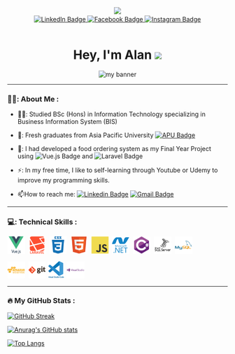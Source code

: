 

<div id="header" align="center">
  <img src="https://media.giphy.com/media/jRf5fsn8G6YaogAWxn/giphy.gif" width="100"/>
  
  <div id="badges">
  <a href="https://www.linkedin.com/in/tee-wei-loon-b59647206">
    <img src="https://img.shields.io/badge/LinkedIn-blue?style=for-the-badge&logo=linkedin&logoColor=white" alt="LinkedIn Badge"/>
  </a>
  <a href="https://www.facebook.com/alan.tee.9615">
    <img src="https://img.shields.io/badge/Facebook-blue?style=for-the-badge&logo=facebook&logoColor=white" alt="Facebook Badge"/>
  </a>
  <a href="https://www.instagram.com/alan_0302/?hl=en">
    <img src="https://img.shields.io/badge/Instagram-E4405F?style=for-the-badge&logo=instagram&logoColor=white" alt="Instagram Badge"/>
  </a>
    
    
</div>
  <img src="https://komarev.com/ghpvc/?username=AlanTeeWeiLoon&style=flat-square&color=blue" alt=""/>
  
<h1>
  Hey, I'm Alan
  <img src="https://media.giphy.com/media/hvRJCLFzcasrR4ia7z/giphy.gif" width="30px"/>
</h1>
  
  <p align="center">

<img height="225px" width="900px" src="https://user-images.githubusercontent.com/104622787/169013923-536212f5-08e9-4bfd-93c3-c0ceaa7ac170.png" alt="my banner">

</p>
</div>

---

### 👨‍💻: About Me :

- 👨‍🎓:  Studied BSc (Hons) in Information Technology specializing in Business Information System (BIS) 

- 🏫: Fresh graduates from Asia Pacific University [![APU Badge](https://img.shields.io/badge/APU-blue?style=flat&logo=APU&logoColor=white)](https://www.apu.edu.my/)

- 🎯: I had developed a food ordering system as my Final Year Project using ![Vue.js Badge](https://img.shields.io/badge/Vue.js-35495E?style=flat&logo=vue.js&logoColor=4FC08D) and ![Laravel Badge](https://img.shields.io/badge/Laravel-FF2D20?style=flat&logo=laravel&logoColor=white)

- ⚡: In my free time, I like to self-learning through Youtube or Udemy to improve my programming skills.

- :mailbox:How to reach me: [![Linkedin Badge](https://img.shields.io/badge/Alan-blue?style=flat&logo=Linkedin&logoColor=white)](https://www.linkedin.com/in/tee-wei-loon-b59647206) [![Gmail Badge](https://img.shields.io/badge/Gmail-D14836?style=flat&logo=gmail&logoColor=white)](mailto:alantee0302@gmail.com) 

---

### 💻: Technical Skills :

<div>
  <img src="https://github.com/devicons/devicon/blob/master/icons/vuejs/vuejs-original-wordmark.svg" title="Vuejs" alt="Vuejs" width="40" height="40"/>&nbsp;
  <img src="https://github.com/devicons/devicon/blob/master/icons/laravel/laravel-plain-wordmark.svg" title="Laravel" alt="Laravel" width="40" height="40"/>&nbsp;
  <img src="https://github.com/devicons/devicon/blob/master/icons/css3/css3-plain-wordmark.svg"  title="CSS3" alt="CSS" width="40" height="40"/>&nbsp;
  <img src="https://github.com/devicons/devicon/blob/master/icons/html5/html5-original.svg" title="HTML5" alt="HTML" width="40" height="40"/>&nbsp;
  <img src="https://github.com/devicons/devicon/blob/master/icons/javascript/javascript-original.svg" title="JavaScript" alt="JavaScript" width="40" height="40"/>&nbsp;
  <img src="https://github.com/devicons/devicon/blob/master/icons/dot-net/dot-net-plain-wordmark.svg" title="ASP.NET" alt="ASP.NET" width="40" height="40"/>&nbsp;
  <img src="https://github.com/devicons/devicon/blob/master/icons/csharp/csharp-original.svg" title="C#" alt="C#" width="40" height="40"/>&nbsp;
  <img src="https://github.com/devicons/devicon/blob/master/icons/microsoftsqlserver/microsoftsqlserver-plain-wordmark.svg" background-color="white" title="Microsoft SQL Server"  alt="Microsoft SQL Server" width="40" height="40"/>&nbsp;
  <img src="https://github.com/devicons/devicon/blob/master/icons/mysql/mysql-original-wordmark.svg" title="MySQL"  alt="MySQL" width="40" height="40"/>&nbsp;
  
  <img src="https://github.com/devicons/devicon/blob/master/icons/amazonwebservices/amazonwebservices-plain-wordmark.svg" title="AWS" alt="AWS" width="40" height="40"/>&nbsp;
  <img src="https://github.com/devicons/devicon/blob/master/icons/git/git-original-wordmark.svg" title="Git" alt="Git" width="40" height="40"/>
  <img src="https://github.com/devicons/devicon/blob/master/icons/vscode/vscode-original-wordmark.svg" title="Visual Studio Code" alt="Visual Studio Code" width="40" height="40"/>
   <img src="https://github.com/devicons/devicon/blob/master/icons/visualstudio/visualstudio-plain-wordmark.svg" title="Visual Studio" alt="Visual Studio" width="40" height="40"/>
</div>

---

### :fire: My GitHub Stats :

[![GitHub Streak](http://github-readme-streak-stats.herokuapp.com?user=AlanTeeWeiLoon&theme=dark&background=000000)](https://github.com/AlanTeeWeiLoon)

[![Anurag's GitHub stats](https://github-readme-stats.vercel.app/api?username=AlanTeeWeiLoon&count-private=true)](https://github.com/AlanTeeWeiLoon)

[![Top Langs](https://github-readme-stats.vercel.app/api/top-langs/?username=AlanTeeWeiLoon&langs_count=8&count-private=true)](https://github.com/AlanTeeWeiLoon)

